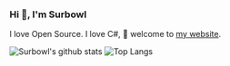 <!--
**Surbowl/Surbowl** is a ✨ _special_ ✨ repository because its `README.md` (this file) appears on your GitHub profile.

Here are some ideas to get you started:

- 🔭 I’m currently working on ...
- 🌱 I’m currently learning ...
- 👯 I’m looking to collaborate on ...
- 🤔 I’m looking for help with ...
- 💬 Ask me about ...
- 📫 How to reach me: ...
- 😄 Pronouns: ...
- ⚡ Fun fact: ...
-->

### Hi 👋, I'm Surbowl

I love Open Source. I love C#, 🔭 welcome to [my website](https://surbowl.online/).

![Surbowl's github stats](https://github-readme-stats.vercel.app/api?username=Surbowl&show_icons=true&count_private=true&line_height=40)
![Top Langs](https://github-readme-stats.vercel.app/api/top-langs/?username=Surbowl&hide=html)
